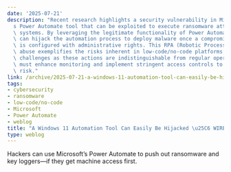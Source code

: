 ```yaml
---
date: '2025-07-21'
description: "Recent research highlights a security vulnerability in Microsoft\u2019\
  s Power Automate tool that can be exploited to execute ransomware attacks on connected\
  \ systems. By leveraging the legitimate functionality of Power Automate, attackers\
  \ can hijack the automation process to deploy malware once a compromised user account\
  \ is configured with administrative rights. This RPA (Robotic Process Automation)\
  \ abuse exemplifies the risks inherent in low-code/no-code platforms and poses detection\
  \ challenges as these actions are indistinguishable from regular operations. Organizations\
  \ must enhance monitoring and implement stringent access controls to mitigate this\
  \ risk."
link: /archive/2025-07-21-a-windows-11-automation-tool-can-easily-be-hijacked-wired
tags:
- cybersecurity
- ransomware
- low-code/no-code
- Microsoft
- Power Automate
- weblog
title: "A Windows 11 Automation Tool Can Easily Be Hijacked \u25C6 WIRED"
type: weblog
---
```


Hackers can use Microsoft’s Power Automate to push out ransomware and key loggers—if they get machine access first.

